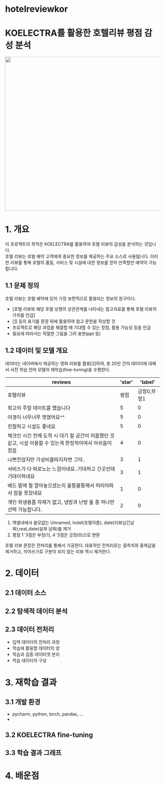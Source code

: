 # hotelreviewkor

# KOELECTRA를 활용한 호텔리뷰 평점 감성 분석
<img src =https://github.com/seonggegun/hotelreview/assets/79897862/ff360823-9718-4995-af40-081c6aaf80db.jpg width="2000" height="500">


# 1. 개요
이 프로젝트의 목적은 KOELECTRA를 활용하여 호텔 리뷰의 감성을 분석하는 것입니다.<br> 
호텔 리뷰는 호텔 예약 고객에게 중요한 정보를 제공하는 주요 소스로 사용됩니다. 이러한 리뷰를 통해 호텔의 품질, 서비스 및 시설에 대한 정보를 얻어 만족할만 예약이 가능합니다.

## 1.1 문제 정의
호텔 리뷰는 호텔 예약에 있어 가장 보편적으로 활용되는 정보의 창구이다.
- [호텔 리뷰와 해당 호텔 성행의 상관관계를 나타내는 참고자료를 통해 호텔 리뷰의 가치를 언급]
- [[1]](링크) 등의 표기를 문장 뒤에 활용하여 참고 문헌을 작성할 것
- 프로젝트로 해당 과업을 해결할 때 기대할 수 있는 장점, 활용 가능성 등을 언급
- 필요에 따라서는 적절한 그림을 그려 표현(ppt 등)

## 1.2 데이터 및 모델 개요
데이터는 네이버에서 제공하는 영화 리뷰를 활용[2]하여, 총 20만 건의 데이터에 대해서 사전 학습 언어 모델의 재학습(fine-tuning)을 수행한다.


|reviews|'star'|'label'|
| --- | --- | --- |
| 호텔리뷰 | 평점 | 긍정0,부정1 |
| 최고의 주말 데이트를 했습니다 | 5 | 0 |
| 야경이 너무너무 멋졌어요^^ | 5 | 0 |
| 친절하고 시설도 좋네요 | 5 | 0 |
| 체크인 시간 전에 도착 시 대기 할 공간이 미흡했던 것같고, 시설 이용할 수 있는게 한정적이여서 아쉬움이 컸음 | 4 | 0 |
| 나쁘잔않지만 가성비를따지자면 그닥.. | 3 | 1 |
| 서비스가 다 따로노는 느낌이네요..기대하고 간곳인데 기대이하네요 | 3 | 1 |
| 배드 밑에 뭘 깔아놓으셨는지 울퉁불퉁해서 허리아파서 잠을 못잤네요 | 1 | 0 |
| 개인 위생용품 자체가 없고, 냉방과 난방 둘 중 하나만 선택 가능합니다. | 2 | 0 | <br>

1. 엑셀내에서 쓸모없는 Unnamed, hotel(호텔이름), date(리뷰남긴날짜),real_date(실제 날짜)를 제거
2. 평점 1&tilde;3점은 부정(1), 4&tilde;5점은 긍정(0)으로 변환




호텔 리뷰 문장은 전처리를 통해서 가공한다. 대표적인 전처리로는 결측치와 중복값을 제거하고, 띄어쓰기로 구분이 되지 않는 리뷰 역시 제거한다.

# 2. 데이터
## 2.1 데이터 소스

## 2.2 탐색적 데이터 분석

## 2.3 데이터 전처리
- 입력 데이터의 전처리 과정
- 학습에 활용할 데이터의 양
- 학습과 검증 데이터셋 분리
- 학습 데이터의 구성

# 3. 재학습 결과
## 3.1 개발 환경
- pycharm, python, torch, pandas, ...
-
## 3.2 KOELECTRA fine-tuning
## 3.3 학습 결과 그래프

# 4. 배운점
